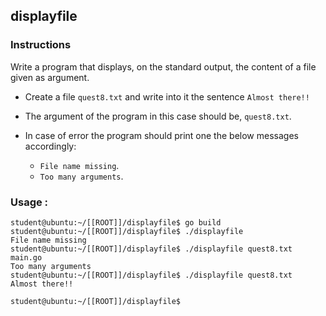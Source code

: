 ## displayfile

### Instructions

Write a program that displays, on the standard output, the content of a file given as argument.

-   Create a file `quest8.txt` and write into it the sentence `Almost there!!`

-   The argument of the program in this case should be, `quest8.txt`.

-   In case of error the program should print one the below messages accordingly:
    -   `File name missing`.
    -   `Too many arguments`.

### Usage :

```console
student@ubuntu:~/[[ROOT]]/displayfile$ go build
student@ubuntu:~/[[ROOT]]/displayfile$ ./displayfile
File name missing
student@ubuntu:~/[[ROOT]]/displayfile$ ./displayfile quest8.txt main.go
Too many arguments
student@ubuntu:~/[[ROOT]]/displayfile$ ./displayfile quest8.txt
Almost there!!

student@ubuntu:~/[[ROOT]]/displayfile$
```
